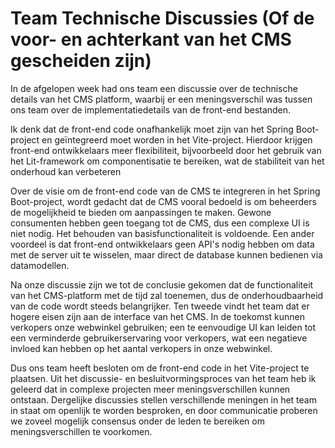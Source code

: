 # Team Technische Discussies (Of de voor- en achterkant van het CMS gescheiden zijn)

In de afgelopen week had ons team een discussie over de technische details van het CMS platform, waarbij er een meningsverschil was tussen ons team over de implementatiedetails van de front-end bestanden.

Ik denk dat de front-end code onafhankelijk moet zijn van het Spring Boot-project en geïntegreerd moet worden in het Vite-project. Hierdoor krijgen front-end ontwikkelaars meer flexibiliteit, bijvoorbeeld door het gebruik van het Lit-framework om componentisatie te bereiken, wat de stabiliteit van het onderhoud kan verbeteren

Over de visie om de front-end code van de CMS te integreren in het Spring Boot-project, wordt gedacht dat de CMS vooral bedoeld is om beheerders de mogelijkheid te bieden om aanpassingen te maken. Gewone consumenten hebben geen toegang tot de CMS, dus een complexe UI is niet nodig. Het behouden van basisfunctionaliteit is voldoende. Een ander voordeel is dat front-end ontwikkelaars geen API's nodig hebben om data met de server uit te wisselen, maar direct de database kunnen bedienen via datamodellen.

Na onze discussie zijn we tot de conclusie gekomen dat de functionaliteit van het CMS-platform met de tijd zal toenemen, dus de onderhoudbaarheid van de code wordt steeds belangrijker. Ten tweede vindt het team dat er hogere eisen zijn aan de interface van het CMS. In de toekomst kunnen verkopers onze webwinkel gebruiken; een te eenvoudige UI kan leiden tot een verminderde gebruikerservaring voor verkopers, wat een negatieve invloed kan hebben op het aantal verkopers in onze webwinkel.

Dus ons team heeft besloten om de front-end code in het Vite-project te plaatsen. Uit het discussie- en besluitvormingsproces van het team heb ik geleerd dat in complexe projecten meer meningsverschillen kunnen ontstaan. Dergelijke discussies stellen verschillende meningen in het team in staat om openlijk te worden besproken, en door communicatie proberen we zoveel mogelijk consensus onder de leden te bereiken om meningsverschillen te voorkomen.